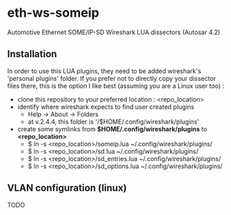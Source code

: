 # eth-ws-someip
Automotive Ethernet SOME/IP-SD Wireshark LUA dissectors (Autosar 4.2)

## Installation
In order to use this LUA plugins, they need to be added wireshark's 'personal plugins' folder. If you prefer not to directly copy your dissector files there, this is the option I like best (assuming you are a Linux user too) :

- clone this repository to your preferred location : \<repo_location>
- identify where wireshark expects to find user created plugins
    - Help -> About -> Folders 
    - at v.2.4.4, this folder is '/$HOME/.config/wireshark/plugins'
- create some symlinks from **$HOME/.config/wireshark/plugins** to **\<repo_location>**
  - $ ln -s \<repo_location>/someip.lua ~/.config/wireshark/plugins/
  - $ ln -s \<repo_location>/sd.lua ~/.config/wireshark/plugins/
  - $ ln -s \<repo_location>/sd_entries.lua ~/.config/wireshark/plugins/
  - $ ln -s \<repo_location>/sd_options.lua ~/.config/wireshark/plugins/

## VLAN configuration (linux)
TODO
